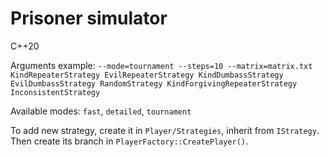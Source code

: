 # Prisoner simulator

C++20

Arguments example: ```--mode=tournament
--steps=10
--matrix=matrix.txt
KindRepeaterStrategy
EvilRepeaterStrategy
KindDumbassStrategy
EvilDumbassStrategy
RandomStrategy
KindForgivingRepeaterStrategy
InconsistentStrategy```

Available modes: `fast`, `detailed`, `tournament`

To add new strategy, create it in `Player/Strategies`, inherit from `IStrategy`.
Then create its branch in `PlayerFactory::CreatePlayer()`.